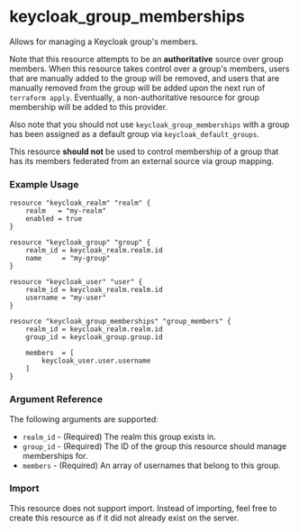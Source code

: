 # keycloak_group_memberships

Allows for managing a Keycloak group's members.

Note that this resource attempts to be an **authoritative** source over group members.
When this resource takes control over a group's members, users that are manually added
to the group will be removed, and users that are manually removed from the group will
be added upon the next run of `terraform apply`.  Eventually, a non-authoritative resource
for group membership will be added to this provider.

Also note that you should not use `keycloak_group_memberships` with a group has been assigned
as a default group via `keycloak_default_groups`.

This resource **should not** be used to control membership of a group that has its members
federated from an external source via group mapping.

### Example Usage

```hcl
resource "keycloak_realm" "realm" {
    realm   = "my-realm"
    enabled = true
}

resource "keycloak_group" "group" {
    realm_id = keycloak_realm.realm.id
    name     = "my-group"
}

resource "keycloak_user" "user" {
	realm_id = keycloak_realm.realm.id
	username = "my-user"
}

resource "keycloak_group_memberships" "group_members" {
	realm_id = keycloak_realm.realm.id
	group_id = keycloak_group.group.id

	members  = [
		keycloak_user.user.username
	]
}
```

### Argument Reference

The following arguments are supported:

- `realm_id` - (Required) The realm this group exists in.
- `group_id` - (Required) The ID of the group this resource should manage memberships for.
- `members` - (Required) An array of usernames that belong to this group.

### Import

This resource does not support import. Instead of importing, feel free to create this resource
as if it did not already exist on the server.
